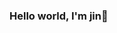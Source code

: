 ### Hello world, I'm jin👋
<!-- [![Top Langs](https://github-readme-stats.vercel.app/api/top-langs/?username=U-jinLee)](https://github.com/U-jinLee/github-readme-stats)
[![Anurag's GitHub stats](https://github-readme-stats.vercel.app/api?username=U-jinLee)](https://github.com/U-jinLee/github-readme-stats)-->
<!--
**U-jinLee/U-jinLee** is a ✨ _special_ ✨ repository because its `README.md` (this file) appears on your GitHub profile.

Here are some ideas to get you started:

- 🔭 I’m currently working on ...
- 🌱 I’m currently learning ...
- 👯 I’m looking to collaborate on ...
- 🤔 I’m looking for help with ...
- 💬 Ask me about ...
- 📫 How to reach me: ...
- 😄 Pronouns: ...
- ⚡ Fun fact: ...
-->
